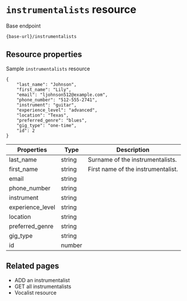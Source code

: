 # `instrumentalists` resource

Base endpoint

```shell
{base-url}/instrumentalists
```

## Resource properties
Sample `instrumentalists` resource
``` shell
{
    "last_name": "Johnson",
    "first_name": "Lily",
    "email": "ljohnson512@example.com",
    "phone_number": "512-555-2741",
    "instrument": "guitar",
    "experience_level": "advanced",
    "location": "Texas",
    "preferred_genre": "blues",
    "gig_type": "one-time",
    "id": 2    
}
```
| Properties | Type | Description |
|--- | --- | ---|
| last_name | string | Surname of the instrumentalists.|
| first_name | string | First name of the instrumentalist.|
| email | string | 
| phone_number | string |
| instrument | string |
| experience_level | string
| location | string |
| preferred_genre | string |
| gig_type | string |
| id | number | 

## Related pages
* ADD an instrumentalist
* GET all instrumentalists
* Vocalist resource
